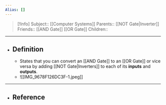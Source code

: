 ```yaml
---
Alias: []
---
```

> [!Info]
> Subject:: [[Computer Systems]]
> Parents:: [[NOT Gate|Inverter]]
> Friends:: [[AND Gate]] [[OR Gate]]
> Children:: 
---
- ## Definition
	- States that you can convert an [[AND Gate]] to an [[OR Gate]] or vice versa by adding [[NOT Gate|Inverters]] to each of its **inputs** and **outputs**.
	- ![[IMG_9678F126DC3F-1.jpeg]]
---
- ## Reference